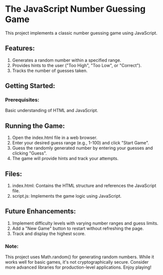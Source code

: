 # The JavaScript Number Guessing Game
This project implements a classic number guessing game using JavaScript.

## Features:
1. Generates a random number within a specified range.
2. Provides hints to the user ("Too High", "Too Low", or "Correct").
3. Tracks the number of guesses taken.

## Getting Started:

### Prerequisites:
Basic understanding of HTML and JavaScript.

## Running the Game:
1. Open the index.html file in a web browser.
2. Enter your desired guess range (e.g., 1-100) and click "Start Game".
3. Guess the randomly generated number by entering your guesses and clicking "Guess".
4. The game will provide hints and track your attempts.

## Files:

1. index.html: Contains the HTML structure and references the JavaScript file.
2. script.js: Implements the game logic using JavaScript.

## Future Enhancements:

1. Implement difficulty levels with varying number ranges and guess limits.
2. Add a "New Game" button to restart without refreshing the page.
3. Track and display the highest score.

### Note:

This project uses Math.random() for generating random numbers. While it works well for basic games, it's not cryptographically secure. Consider more advanced libraries for production-level applications.
Enjoy playing!
